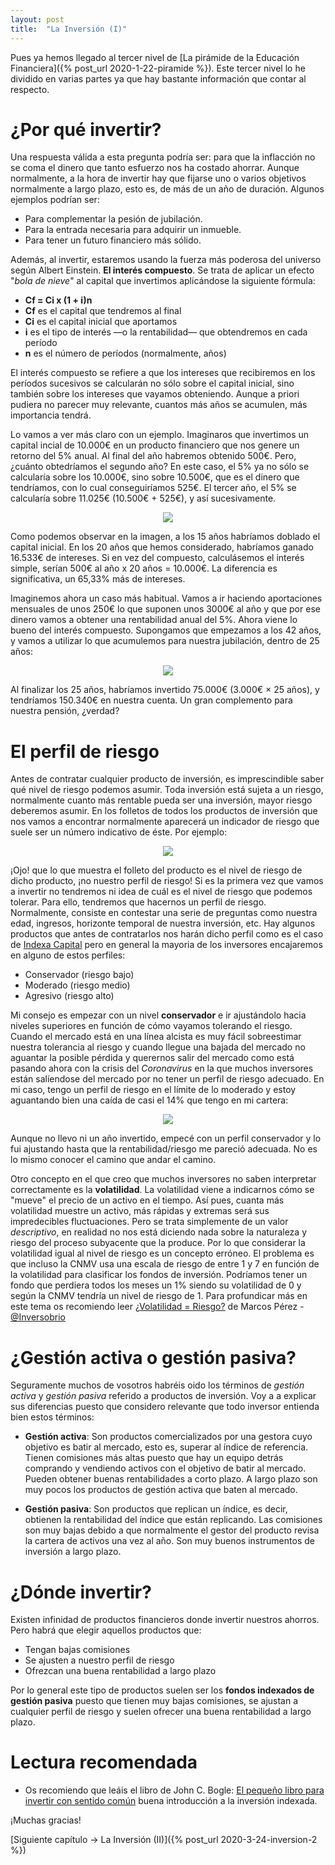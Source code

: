 ```yaml
---
layout: post
title:  "La Inversión (I)"
---
```


Pues ya hemos llegado al tercer nivel de [La pirámide de la Educación Financiera]({% post_url 2020-1-22-piramide %}). Este tercer nivel lo he dividido en varias partes ya que hay bastante información que contar al respecto.

# ¿Por qué invertir?

Una respuesta válida a esta pregunta podría ser: para que la inflacción no se coma el dinero que tanto esfuerzo nos ha costado ahorrar. Aunque normalmente, a la hora de invertir hay que fijarse uno o varios objetivos normalmente a largo plazo, esto es, de más de un año de duración. Algunos ejemplos podrían ser:

* Para complementar la pesión de jubilación.
* Para la entrada necesaria para adquirir un inmueble.
* Para tener un futuro financiero más sólido.

Además, al invertir, estaremos usando la fuerza más poderosa del universo según Albert Einstein. **El interés compuesto**.
Se trata de aplicar un efecto "*bola de nieve*" al capital que invertimos aplicándose la siguiente fórmula:

* **Cf = Ci x (1 + i)n**
* **Cf** es el capital que tendremos al final
* **Ci** es el capital inicial que aportamos
* **i** es el tipo de interés —o la rentabilidad— que obtendremos en cada período
* **n** es el número de períodos (normalmente, años)

El interés compuesto se refiere a que los intereses que recibiremos en los períodos sucesivos se calcularán no sólo sobre el capital inicial, sino también sobre los intereses que vayamos obteniendo. Aunque a priori pudiera no parecer muy relevante, cuantos más años se acumulen, más importancia tendrá.

Lo vamos a ver más claro con un ejemplo. Imaginaros que invertimos un capital incial de 10.000€ en un producto financiero que nos genere un retorno del 5% anual. Al final del año habremos obtenido 500€. Pero, ¿cuánto obtedríamos el segundo año? En este caso, el 5% ya no sólo se calcularía sobre los 10.000€, sino sobre 10.500€, que es el dinero que tendríamos, con lo cual conseguiríamos 525€. El tercer año, el 5% se calcularía sobre 11.025€ (10.500€ + 525€), y así sucesivamente.

<p align="center">
<img src="{{ site.baseurl }}/images/interes-compuesto.png"/>
</p>

Como podemos observar en la imagen, a los 15 años habríamos doblado el capital inicial. En los 20 años que hemos considerado, habríamos ganado 16.533€ de intereses. Si en vez del compuesto, calculásemos el interés simple, serían 500€ al año x 20 años = 10.000€. La diferencia es significativa, un 65,33% más de intereses.

Imaginemos ahora un caso más habitual. Vamos a ir haciendo aportaciones mensuales de unos 250€ lo que suponen unos 3000€ al año y que por ese dinero vamos a obtener una rentabilidad anual del 5%. Ahora viene lo bueno del interés compuesto. Supongamos que empezamos a los 42 años, y vamos a utilizar lo que acumulemos para nuestra jubilación, dentro de 25 años:

<p align="center">
<img src="{{ site.baseurl }}/images/interes-compuesto2.png"/>
</p>

Al finalizar los 25 años, habríamos invertido 75.000€ (3.000€ × 25 años), y tendríamos 150.340€ en nuestra cuenta. Un gran complemento para nuestra pensión, ¿verdad?

# El perfil de riesgo

Antes de contratar cualquier producto de inversión, es imprescindible saber qué nivel de riesgo podemos asumir. Toda inversión está sujeta a un riesgo, normalmente cuanto más rentable pueda ser una inversión, mayor riesgo deberemos asumir. En los folletos de todos los productos de inversión que nos vamos a encontrar normalmente aparecerá un indicador de riesgo que suele ser un número indicativo de éste. Por ejemplo:

<p align="center">
<img src="{{ site.baseurl }}/images/riesgo.png"/>
</p>

¡Ojo! que lo que muestra el folleto del producto es el nivel de riesgo de dicho producto, ¡no nuestro perfil de riesgo!
Si es la primera vez que vamos a invertir no tendremos ni idea de cuál es el nivel de riesgo que podemos tolerar. Para ello, tendremos que hacernos un perfil de riesgo. Normalmente, consiste en contestar una serie de preguntas como nuestra edad, ingresos, horizonte temporal de nuestra inversión, etc. Hay algunos productos que antes de contratarlos nos harán dicho perfil como es el caso de [Indexa Capital](https://indexacapital.com/es/questions) pero en general la mayoria de los inversores encajaremos en alguno de estos perfiles:

* Conservador (riesgo bajo)
* Moderado (riesgo medio)
* Agresivo (riesgo alto)

Mi consejo es empezar con un nivel **conservador** e ir ajustándolo hacia niveles superiores en función de cómo vayamos tolerando el riesgo. Cuando el mercado está en una línea alcista es muy fácil sobreestimar nuestra tolerancia al riesgo y cuando llegue una bajada del mercado no aguantar la posible pérdida y querernos salir del mercado como está pasando ahora con la crisis del *Coronavirus* en la que muchos inversores están salíendose del mercado por no tener un perfil de riesgo adecuado. En mi caso, tengo un perfil de riesgo en el límite de lo moderado y estoy aguantando bien una caída de casi el 14% que tengo en mi cartera:

<p align="center">
<img src="{{ site.baseurl }}/images/caida-cartera.png"/>
</p>

Aunque no llevo ni un año invertido, empecé con un perfil conservador y lo fui ajustando hasta que la rentabilidad/riesgo me pareció adecuada. No es lo mismo conocer el camino que andar el camino.

Otro concepto en el que creo que muchos inversores no saben interpretar correctamente es la **volatilidad**. La volatilidad viene a indicarnos cómo se "mueve" el precio de un activo en el tiempo. Así pues, cuanta más volatilidad muestre un activo, más rápidas y extremas será sus impredecibles fluctuaciones. Pero se trata simplemente de un valor *descriptivo*, en realidad no nos está diciendo nada sobre la naturaleza y riesgo del proceso subyacente que la produce. Por lo que considerar la volatilidad igual al nivel de riesgo es un concepto erróneo. El problema es que incluso la CNMV usa una escala de riesgo de entre 1 y 7 en función de la volatilidad para clasificar los fondos de inversión. Podríamos tener un fondo que perdiera todos los meses un 1% siendo su volatilidad de 0 y según la CNMV tendría un nivel de riesgo de 1. Para profundicar más en este tema os recomiendo leer [¿Volatilidad = Riesgo?](https://elinversorsobrio.com/volatilidad-≠-riesgo) de Marcos Pérez - [@Inversobrio](https://twitter.com/inversobrio)

# ¿Gestión activa o gestión pasiva?

Seguramente muchos de vosotros habréis oido los términos de *gestión activa* y *gestión pasiva* referido a productos de inversión. Voy a a explicar sus diferencias puesto que considero relevante que todo inversor entienda bien estos términos:

* **Gestión activa**: Son productos comercializados por una gestora cuyo objetivo es batir al mercado, esto es, superar al índice de referencia. Tienen comisiones más altas puesto que hay un equipo detrás comprando y vendiendo activos con el objetivo de batir al mercado. Pueden obtener buenas rentabilidades a corto plazo. A largo plazo son muy pocos los productos de gestión activa que baten al mercado.

* **Gestión pasiva**: Son productos que replican un índice, es decir, obtienen la rentabilidad del índice que están replicando. Las comisiones son muy bajas debido a que normalmente el gestor del producto revisa la cartera de activos una vez al año. Son muy buenos instrumentos de inversión a largo plazo.

# ¿Dónde invertir?

Existen infinidad de productos financieros donde invertir nuestros ahorros. Pero habrá que elegir aquellos productos que:

* Tengan bajas comisiones
* Se ajusten a nuestro perfil de riesgo
* Ofrezcan una buena rentabilidad a largo plazo

Por lo general este tipo de productos suelen ser los **fondos indexados de gestión pasiva** puesto que tienen muy bajas comisiones, se ajustan a cualquier perfil de riesgo y suelen ofrecer una buena rentabilidad a largo plazo.

# Lectura recomendada

* Os recomiendo que leáis el libro de John C. Bogle: [El pequeño libro para invertir con sentido común](https://www.amazon.es/pequeño-libro-invertir-sentido-común/dp/8423425401/ref=sr_1_1?__mk_es_ES=ÅMÅŽÕÑ&crid=1P3H9FBOQBEO5&keywords=el+pequeño+libro+para+invertir+con+sentido+común&qid=1584373216&sprefix=el+pequeño+libro+para+i%2Caps%2C155&sr=8-1) buena introducción a la inversión indexada.

¡Muchas gracias!

[Siguiente capítulo -> La Inversión (II)]({% post_url 2020-3-24-inversion-2 %})
